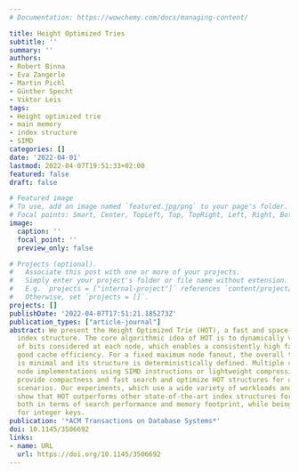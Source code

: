 ```yaml
---
# Documentation: https://wowchemy.com/docs/managing-content/

title: Height Optimized Tries
subtitle: ''
summary: ''
authors:
- Robert Binna
- Eva Zangerle
- Martin Pichl
- Günther Specht
- Viktor Leis
tags:
- Height optimized trie
- main memory
- index structure
- SIMD
categories: []
date: '2022-04-01'
lastmod: 2022-04-07T19:51:33+02:00
featured: false
draft: false

# Featured image
# To use, add an image named `featured.jpg/png` to your page's folder.
# Focal points: Smart, Center, TopLeft, Top, TopRight, Left, Right, BottomLeft, Bottom, BottomRight.
image:
  caption: ''
  focal_point: ''
  preview_only: false

# Projects (optional).
#   Associate this post with one or more of your projects.
#   Simply enter your project's folder or file name without extension.
#   E.g. `projects = ["internal-project"]` references `content/project/deep-learning/index.md`.
#   Otherwise, set `projects = []`.
projects: []
publishDate: '2022-04-07T17:51:21.185273Z'
publication_types: ["article-journal"]
abstract: We present the Height Optimized Trie (HOT), a fast and space-efficient in-memory
  index structure. The core algorithmic idea of HOT is to dynamically vary the number
  of bits considered at each node, which enables a consistently high fanout and thereby
  good cache efficiency. For a fixed maximum node fanout, the overall tree height
  is minimal and its structure is deterministically defined. Multiple carefully engineered
  node implementations using SIMD instructions or lightweight compression schemes
  provide compactness and fast search and optimize HOT structures for different usage
  scenarios. Our experiments, which use a wide variety of workloads and data sets,
  show that HOT outperforms other state-of-the-art index structures for string keys
  both in terms of search performance and memory footprint, while being competitive
  for integer keys.
publication: '*ACM Transactions on Database Systems*'
doi: 10.1145/3506692
links:
- name: URL
  url: https://doi.org/10.1145/3506692
---
```


